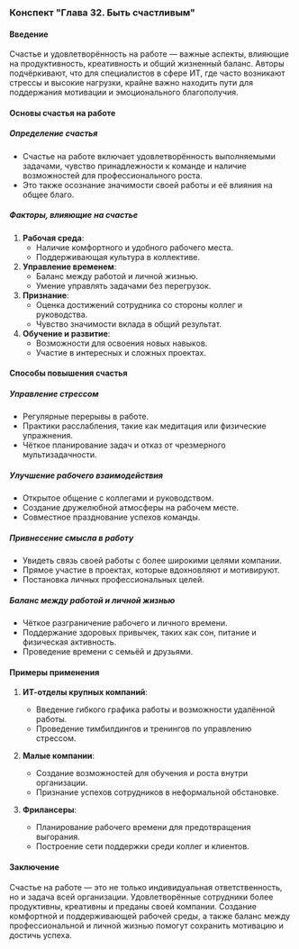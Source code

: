 ### Конспект "Глава 32. Быть счастливым"

#### Введение
Счастье и удовлетворённость на работе — важные аспекты, влияющие на продуктивность, креативность и общий жизненный баланс. Авторы подчёркивают, что для специалистов в сфере ИТ, где часто возникают стрессы и высокие нагрузки, крайне важно находить пути для поддержания мотивации и эмоционального благополучия.

#### Основы счастья на работе

##### Определение счастья
- Счастье на работе включает удовлетворённость выполняемыми задачами, чувство принадлежности к команде и наличие возможностей для профессионального роста.
- Это также осознание значимости своей работы и её влияния на общее благо.

##### Факторы, влияющие на счастье
1. **Рабочая среда**:
   - Наличие комфортного и удобного рабочего места.
   - Поддерживающая культура в коллективе.
2. **Управление временем**:
   - Баланс между работой и личной жизнью.
   - Умение управлять задачами без перегрузок.
3. **Признание**:
   - Оценка достижений сотрудника со стороны коллег и руководства.
   - Чувство значимости вклада в общий результат.
4. **Обучение и развитие**:
   - Возможности для освоения новых навыков.
   - Участие в интересных и сложных проектах.

#### Способы повышения счастья

##### Управление стрессом
- Регулярные перерывы в работе.
- Практики расслабления, такие как медитация или физические упражнения.
- Чёткое планирование задач и отказ от чрезмерного мультизадачности.

##### Улучшение рабочего взаимодействия
- Открытое общение с коллегами и руководством.
- Создание дружелюбной атмосферы на рабочем месте.
- Совместное празднование успехов команды.

##### Привнесение смысла в работу
- Увидеть связь своей работы с более широкими целями компании.
- Прямое участие в проектах, которые вдохновляют и мотивируют.
- Постановка личных профессиональных целей.

##### Баланс между работой и личной жизнью
- Чёткое разграничение рабочего и личного времени.
- Поддержание здоровых привычек, таких как сон, питание и физическая активность.
- Проведение времени с семьёй и друзьями.

#### Примеры применения

1. **ИТ-отделы крупных компаний**:
   - Введение гибкого графика работы и возможности удалённой работы.
   - Проведение тимбилдингов и тренингов по управлению стрессом.

2. **Малые компании**:
   - Создание возможностей для обучения и роста внутри организации.
   - Признание успехов сотрудников в неформальной обстановке.

3. **Фрилансеры**:
   - Планирование рабочего времени для предотвращения выгорания.
   - Построение сети поддержки среди коллег и клиентов.

#### Заключение
Счастье на работе — это не только индивидуальная ответственность, но и задача всей организации. Удовлетворённые сотрудники более продуктивны, креативны и преданы своей компании. Создание комфортной и поддерживающей рабочей среды, а также баланс между профессиональной и личной жизнью помогут сохранить мотивацию и достичь успеха.

